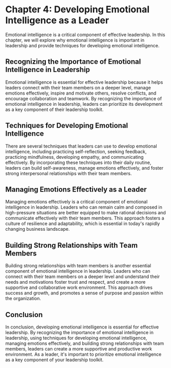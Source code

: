 Chapter 4: Developing Emotional Intelligence as a Leader
========================================================

Emotional intelligence is a critical component of effective leadership. In this chapter, we will explore why emotional intelligence is important in leadership and provide techniques for developing emotional intelligence.

Recognizing the Importance of Emotional Intelligence in Leadership
------------------------------------------------------------------

Emotional intelligence is essential for effective leadership because it helps leaders connect with their team members on a deeper level, manage emotions effectively, inspire and motivate others, resolve conflicts, and encourage collaboration and teamwork. By recognizing the importance of emotional intelligence in leadership, leaders can prioritize its development as a key component of their leadership toolkit.

Techniques for Developing Emotional Intelligence
------------------------------------------------

There are several techniques that leaders can use to develop emotional intelligence, including practicing self-reflection, seeking feedback, practicing mindfulness, developing empathy, and communicating effectively. By incorporating these techniques into their daily routine, leaders can build self-awareness, manage emotions effectively, and foster strong interpersonal relationships with their team members.

Managing Emotions Effectively as a Leader
-----------------------------------------

Managing emotions effectively is a critical component of emotional intelligence in leadership. Leaders who can remain calm and composed in high-pressure situations are better equipped to make rational decisions and communicate effectively with their team members. This approach fosters a culture of resilience and adaptability, which is essential in today's rapidly changing business landscape.

Building Strong Relationships with Team Members
-----------------------------------------------

Building strong relationships with team members is another essential component of emotional intelligence in leadership. Leaders who can connect with their team members on a deeper level and understand their needs and motivations foster trust and respect, and create a more supportive and collaborative work environment. This approach drives success and growth, and promotes a sense of purpose and passion within the organization.

Conclusion
----------

In conclusion, developing emotional intelligence is essential for effective leadership. By recognizing the importance of emotional intelligence in leadership, using techniques for developing emotional intelligence, managing emotions effectively, and building strong relationships with team members, leaders can create a more supportive and productive work environment. As a leader, it's important to prioritize emotional intelligence as a key component of your leadership toolkit.
